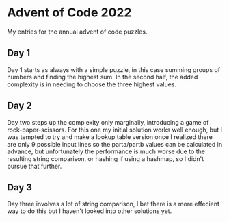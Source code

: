 # Advent of Code 2022

My entries for the annual advent of code puzzles.

## Day 1

Day 1 starts as always with a simple puzzle, in this case summing groups of numbers and finding the highest sum. In the second half, the added complexity is in needing to choose the three highest values.

## Day 2 

Day two steps up the complexity only marginally, introducing a game of rock-paper-scissors. For this one my initial solution works well enough, but I was tempted to try and make a lookup table version once I realized there are only 9 possible input lines so the parta/partb values can be calculated in advance, but unfortunately the performance is much worse due to the resulting string comparison, or hashing if using a hashmap, so I didn't pursue that further.

## Day 3 

Day three involves a lot of string comparison, I bet there is a more effecient way to do this but I haven't looked into other solutions yet.
